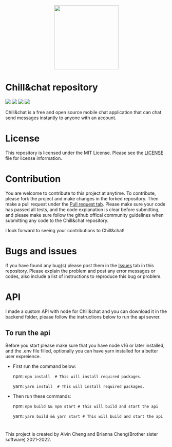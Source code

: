 <p align="center"how><img src="https://github.com/Chill-and-chat/Chill-and-chat/blob/react-native-migration/logo.svg/" style="width:200px;"/></p>

# Chill&chat repository 
![](https://img.shields.io/github/repo-size/Chill-and-chat/Chill-chat) ![](https://img.shields.io/github/v/release/Chill-and-chat/Chill-chat) ![](https://img.shields.io/github/issues-pr-closed/chill-and-chat/chill-chat) ![](https://img.shields.io/github/issues-pr-raw/chill-and-chat/chill-chat)


Chill&chat is a free and open source mobile chat application that can chat send messages instantly to anyone with an account.

# License

This repository is licensed under the MIT License. Please see the [LICENSE](https://github.com/Chill-and-chat/Chill-chat/blob/master/LICENSE) file for license information.

# Contribution

You are welcome to contribute to this project at anytime. To contribute, please fork the project and make changes in the forked repository. Then make a pull request under the [Pull request tab](https://github.com/Chill-and-chat/Chill-chat/pulls). Please make sure your code has passed all tests, and the code explanation is clear before submitting, and please make sure follow the github offical community guidelines when submitting any code to the Chill&chat repository.


I look forward to seeing your contributions to Chill&chat!

# Bugs and issues

If you have found any bug(s) please post them in the [Issues](https://github.com/Chill-and-chat/Chill-chat/issues) tab in this repository. Please explain the problem and post any error messages or codes, also include a list of instructions to reproduce this bug or problem.

# API
I made a custom API with node for Chill&chat and you can download it in the backend folder, please follow the instructions below to run the api sevrer.

## To run the api
Before you start please make sure that you have node v16 or later installed, and the .env file filled, optionally you can have yarn installed for a better user expreience.


- First run the command below:

  npm:
  ``` npm install  # This will install required packages. ```
  
  yarn:
  ``` yarn install  # This will install required packages. ```
- Then run these commands:

  npm:
  ``` npm build && npm start # This will build and start the api ```
  
  yarn:
    ``` yarn build && yarn start # This will build and start the api ```

#
This project is created by Alvin Cheng and Brianna Cheng(Brother sister software) 2021-2022.
